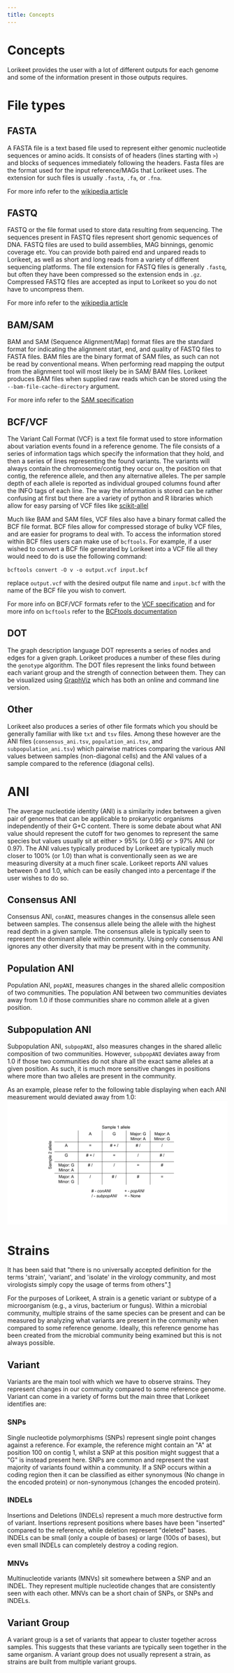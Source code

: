 ```yaml
---
title: Concepts
---
```


Concepts
========

Lorikeet provides the user with a lot of different outputs for each genome and some of the information present
in those outputs requires.

# File types

## FASTA

A FASTA file is a text based file used to represent either genomic nucleotide sequences or amino acids. It consists of 
of headers (lines starting with `>`) and blocks of sequences immediately following the headers. Fasta files are the format
used for the input reference/MAGs that Lorikeet uses. The extension for such files is usually `.fasta`, `.fa`, or `.fna`.

For more info refer to the [wikipedia article](https://en.wikipedia.org/wiki/FASTA_format)

## FASTQ

FASTQ or the file format used to store data resulting from sequencing. The sequences present in FASTQ files represent short 
genomic sequences of DNA. FASTQ files are used to build assemblies, MAG binnings, genomic coverage etc. You can provide 
both paired end and unpared reads to Lorikeet, as well as short and long reads from a variety of different sequencing platforms.
The file extension for FASTQ files is generally `.fastq`, but often they have been compressed so the extension ends in `.gz`.
Compressed FASTQ files are accepted as input to Lorikeet so you do not have to uncompress them.

For more info refer to the [wikipedia article](https://en.wikipedia.org/wiki/FASTQ_format)

## BAM/SAM

BAM and SAM (Sequence Alignment/Map) format files are the standard format for indicating the alignment start, end, and quality
of FASTQ files to FASTA files. BAM files are the binary format of SAM files, as such can not be read by conventional means.
When performing read mapping the output from the alignment tool will most likely be in SAM/ BAM files. Lorikeet produces
BAM files when supplied raw reads which can be stored using the `--bam-file-cache-directory` argument.

For more info refer to the [SAM specification](https://samtools.github.io/hts-specs/SAMv1.pdf)

## BCF/VCF

The Variant Call Format (VCF) is a text file format used to store information about variation events found in a reference
genome. The file consists of a series of information tags which specify the information that they hold, and then a series
of lines representing the found variants. The variants will always contain the chromosome/contig they occur on, the position on 
that contig, the reference allele, and then any alternative alleles. The per sample depth of each allele is reported as 
 individual grouped columns found after the INFO tags of each line. The way the information is stored can be rather confusing
at first but there are a variety of python and R libraries which allow for easy parsing of VCF files like [scikit-allel](https://scikit-allel.readthedocs.io/en/stable/)

Much like BAM and SAM files, VCF files also have a binary format called the BCF file format. BCF files allow for compressed
storage of bulky VCF files, and are easier for programs to deal with. To access the information stored within BCF files users 
can make use of `bcftools`. For example, if a user wished to convert a BCF file generated by Lorikeet into a VCF file all they 
would need to do is use the following command:
```
bcftools convert -O v -o output.vcf input.bcf
```
replace `output.vcf` with the desired output file name and `input.bcf` with the name of the BCF file you wish to convert.

For more info on BCF/VCF formats refer to the [VCF specification](https://samtools.github.io/hts-specs/VCFv4.2.pdf) and
for more info on `bcftools` refer to the [BCFtools documentation](https://samtools.github.io/bcftools/bcftools.html)

## DOT

The graph description language DOT represents a series of nodes and edges for a given graph. Lorikeet produces a number of 
these files during the `genotype` algorithm. The DOT files represent the links found between each variant group and the strength of
 connection between them. They can be visualized using [GraphViz](https://graphviz.org/doc/info/lang.html)
which has both an online and command line version.


## Other

Lorikeet also produces a series of other file formats which you should be generally familiar with like `txt` and `tsv` files.
Among these however are the ANI files (`consensus_ani.tsv`, `population_ani.tsv`, and `subpopulation_ani.tsv`) which 
pairwise matrices comparing the various ANI values between samples (non-diagonal cells) and the ANI values of a sample compared
to the reference (diagonal cells).

# ANI

The average nucleotide identity (ANI) is a similarity index between a given pair of genomes that can be applicable to 
prokaryotic organisms independently of their G+C content. There is some debate about what ANI value should represent the cutoff
for two genomes to represent the same species but values usually sit at either > 95% (or 0.95) or > 97% ANI (or 0.97). The ANI values typically produced
by Lorikeet are typically much closer to 100% (or 1.0) than what is conventionally seen as we are measuring diversity at a much finer 
scale. Lorikeet reports ANI values between 0 and 1.0, which can be easily changed into a percentage if the user wishes to do so.

## Consensus ANI

Consensus ANI, `conANI`, measures changes in the consensus allele seen between samples. The consensus allele being the allele
with the highest read depth in a given sample. The consensus allele is typically seen to represent the dominant allele within 
community. Using only consensus ANI ignores any other diversity that may be present with in the community.

## Population ANI

Population ANI, `popANI`, measures changes in the shared allelic composition of two communities. The population ANI between two
communities deviates away from 1.0 if those communities share no common allele at a given position.

## Subpopulation ANI

Subpopulation ANI, `subpopANI`, also measures changes in the shared allelic composition of two communities. However,
`subpopANI` deviates away from 1.0 if those two communities do not share all the exact same alleles at a given position.
As such, it is much more sensitive changes in positions where more than two alleles are present in the community.

As an example, please refer to the following table displaying when each ANI measurement would deviated away from 1.0:
![](/figures/ani_table.png)

# Strains

It has been said that "there is no universally accepted definition for the terms 'strain', 'variant', and 'isolate' in 
the virology community, and most virologists simply copy the usage of terms from others".[1](https://www.ncbi.nlm.nih.gov/pmc/articles/PMC3535543/)

For the purposes of Lorikeet, A strain is a genetic variant or subtype of a microorganism (e.g., a virus, bacterium or fungus).
Within a microbial community, multiple strains of the same species can be present and can be measured by analyzing what variants
are present in the community when compared to some reference genome. Ideally, this reference genome has been created from the
microbial community being examined but this is not always possible.

## Variant

Variants are the main tool with which we have to observe strains. They represent changes in our community compared to some
reference genome. Variant can come in a variety of forms but the main three that Lorikeet identifies are:

### SNPs

Single nucleotide polymorphisms (SNPs) represent single point changes against a reference. For example, the reference might
contain an "A" at position 100 on contig 1, whilst a SNP at this position might suggest that a "G" is instead present here.
SNPs are common and represent the vast majority of variants found within a community. If a SNP occurs within a coding region
then it can be classified as either synonymous (No change in the encoded protein) or non-synonymous (changes the encoded protein).

### INDELs

Insertions and Deletions (INDELs) represent a much more destructive form of variant. Insertions represent positions where bases
 have been "inserted" compared to the reference, while deletion represent "deleted" bases. INDELs can be small (only a couple of bases)
or large (100s of bases), but even small INDELs can completely destroy a coding region.

### MNVs

Multinucleotide variants (MNVs) sit somewhere between a SNP and an INDEL. They represent multiple nucleotide changes that are
consistently seen with each other. MNVs can be a short chain of SNPs, or SNPs and INDELs.

## Variant Group

A variant group is a set of variants that appear to cluster together across samples. This suggests that these variants
are typically seen together in the same organism. A variant group does not usually represent a strain, as strains are built from
multiple variant groups.
